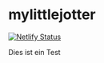 # mylittlejotter

[![Netlify Status](https://api.netlify.com/api/v1/badges/3b2434e0-6cb1-45f6-8ba9-476361219a7c/deploy-status)](https://app.netlify.com/sites/relaxed-elion-eac0e2/deploys)


Dies ist ein Test
